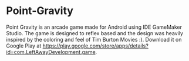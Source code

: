 # Point-Gravity
Point Gravity is an arcade game made for Android using IDE GameMaker Studio. 
The game is designed to reflex based and the design was heavily inspired by the coloring and feel of Tim Burton Movies :). 
Download it on Google Play at https://play.google.com/store/apps/details?id=com.LeftAwayDevelopment.game.
